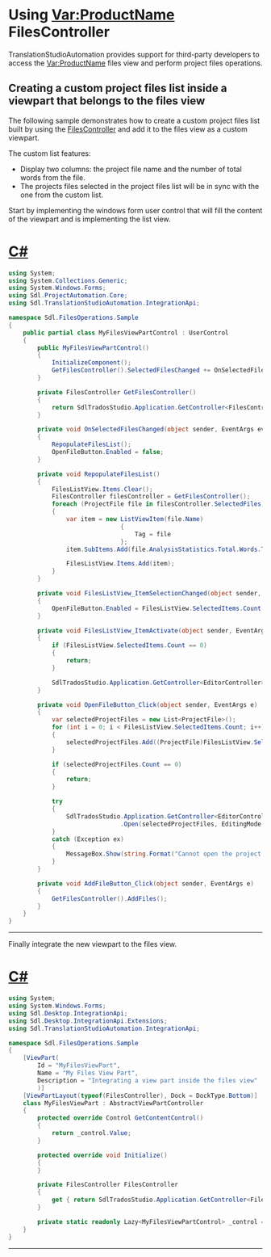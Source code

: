 Using <Var:ProductName> FilesController
=====
TranslationStudioAutomation provides support for third-party developers to access the <Var:ProductName> files view and perform project files operations.

Creating a custom project files list inside a viewpart that belongs to the files view
-----
The following sample demonstrates how to create a custom project files list built by using the [FilesController](../../api/integration/Sdl.TranslationStudioAutomation.IntegrationApi.FilesController.yml) and add it to the files view as a custom viewpart.

The custom list features:

* Display two columns: the project file name and the number of total words from the file.
* The projects files selected in the project files list will be in sync with the one from the custom list.


Start by implementing the windows form user control that will fill the content of the viewpart and is implementing the list view.

# [C#](#tab/tabid-1)
```cs
using System;
using System.Collections.Generic;
using System.Windows.Forms;
using Sdl.ProjectAutomation.Core;
using Sdl.TranslationStudioAutomation.IntegrationApi;

namespace Sdl.FilesOperations.Sample
{
    public partial class MyFilesViewPartControl : UserControl
    {
        public MyFilesViewPartControl()
        {
            InitializeComponent();
            GetFilesController().SelectedFilesChanged += OnSelectedFilesChanged;
        }    

        private FilesController GetFilesController()
        {
            return SdlTradosStudio.Application.GetController<FilesController>();
        }

        private void OnSelectedFilesChanged(object sender, EventArgs eventArgs)
        {
            RepopulateFilesList();
            OpenFileButton.Enabled = false;
        }

        private void RepopulateFilesList()
        {
            FilesListView.Items.Clear();
            FilesController filesController = GetFilesController();   
            foreach (ProjectFile file in filesController.SelectedFiles)
            {
                var item = new ListViewItem(file.Name)
                               {
                                   Tag = file
                               };
                item.SubItems.Add(file.AnalysisStatistics.Total.Words.ToString());

                FilesListView.Items.Add(item);
            }            
        }

        private void FilesListView_ItemSelectionChanged(object sender, ListViewItemSelectionChangedEventArgs e)
        {
            OpenFileButton.Enabled = FilesListView.SelectedItems.Count > 0;
        }

        private void FilesListView_ItemActivate(object sender, EventArgs e)
        {
            if (FilesListView.SelectedItems.Count == 0)
            {
                return;
            }

            SdlTradosStudio.Application.GetController<EditorController>().Open((ProjectFile)FilesListView.SelectedItems[0].Tag, EditingMode.Translation);
        }

        private void OpenFileButton_Click(object sender, EventArgs e)
        {
            var selectedProjectFiles = new List<ProjectFile>();
            for (int i = 0; i < FilesListView.SelectedItems.Count; i++)
            {
                selectedProjectFiles.Add((ProjectFile)FilesListView.SelectedItems[i].Tag);
            }

            if (selectedProjectFiles.Count == 0)
            {
                return;
            }

            try
            {
                SdlTradosStudio.Application.GetController<EditorController>()
                               .Open(selectedProjectFiles, EditingMode.Translation);
            }
            catch (Exception ex)
            {
                MessageBox.Show(string.Format("Cannot open the project file: \n{0}", ex.Message));
            }
        }

        private void AddFileButton_Click(object sender, EventArgs e)
        {
            GetFilesController().AddFiles();
        }        
    }
}
```
***

Finally integrate the new viewpart to the files view.

# [C#](#tab/tabid-2)
```cs
using System;
using System.Windows.Forms;
using Sdl.Desktop.IntegrationApi;
using Sdl.Desktop.IntegrationApi.Extensions;
using Sdl.TranslationStudioAutomation.IntegrationApi;

namespace Sdl.FilesOperations.Sample
{
    [ViewPart(
        Id = "MyFilesViewPart", 
        Name = "My Files View Part", 
        Description = "Integrating a view part inside the files view"        
        )]
    [ViewPartLayout(typeof(FilesController), Dock = DockType.Bottom)]
    class MyFilesViewPart : AbstractViewPartController
    {
        protected override Control GetContentControl()
        {
            return _control.Value;
        }

        protected override void Initialize()
        {            
        }

        private FilesController FilesController
        {
            get { return SdlTradosStudio.Application.GetController<FilesController>(); }
        }

        private static readonly Lazy<MyFilesViewPartControl> _control = new Lazy<MyFilesViewPartControl>(() => new MyFilesViewPartControl());                        
    }
}
```
***